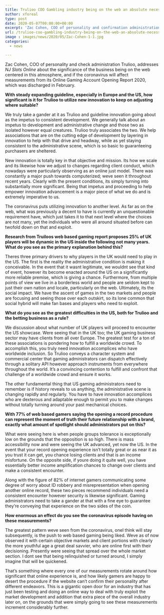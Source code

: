 ```yaml
---
title: Trulioo COO Gambling industry being on the web an absolute necessity in current climate
author: xforeal 
type: post
date: 2020-05-07T00:00:00+00:00
excerpt: 'Zac Cohen, COO of personality and confirmation administration Trulioo, addresses NJ Slots Online about the significance of the business being on the web centered in this atmosphere, and if the coronavirus will affect measurements from its Online Gaming Account Opening Report 2020, which was discharged in February '
url: /trulioo-coo-gambling-industry-being-on-the-web-an-absolute-necessity-in-current-climate/
image : images/news/2020/05/Zac-Cohen-1-1.jpg
categories:
  - news

---
```

Zac Cohen, COO of personality and check administration Trulioo, addresses _NJ Slots Online_ about the significance of the business being on the web centered in this atmosphere, and if the coronavirus will affect measurements from its Online Gaming Account Opening Report 2020, which was discharged in February. 

**With steady expanding guideline, especially in Europe and the US, how significant is it for Trulioo to utilize new innovation to keep on adjusting where suitable?** 

We truly take a gander at it as Trulioo and guideline innovation going about as the impetus to consistent development. We generally talk about an impetus to development and administrative change and those two as isolated however equal creatures. Trulioo truly associates the two. We help associations that are on the cutting edge of development by layering in innovation to help with that drive and headway, while as yet staying consistent to the administrative scene, which is so basic to guaranteeing purchasers are sheltered. 

New innovation is totally key in that objective and mission. Its how we scale and its likewise how we adjust to changes regarding client conduct, which nowadays were particularly observing as an online just model. There was constantly a major push towards computerized; weve seen it throughout recent years. Clearly with the present conditions, its simply turning into substantially more significant. Being that impetus and proceeding to help empower innovation advancement is a major piece of what we do and is extremely imperative to us. 

The coronavirus puts utilizing innovation to another level. As far as on the web, what was previously a decent to have is currently an unquestionable requirement have, which just takes it to that next level where the choices are not many, yet the individuals who were all around situated before can twofold down on that and exploit. 

**Research from Truiloos web based gaming report proposes 25&percnt; of UK players will be dynamic in the US inside the following not many years. What do you see as the primary explanation behind this?** 

Theres three primary drivers to why players in the UK would need to play in the US. The first is the reality the administrative condition is making it conceivable. In the event that it wasnt legitimate, we wouldnt see that kind of event, however its become enacted around the US on a significantly more reliable premise, which is giving a chance. Furthermore, from multiple points of view we live in a borderless world and people are seldom kept to just their own nation and locale, particularly on the web. Ultimately, its the social impact. We have the ascent of games in the two markets and people are focusing and seeing those over each outskirt, so its lone common that social hybrid will make fan bases and players who need to exploit. 

**What do you see as the greatest difficulties in the US, both for Trulioo and the betting business as a rule?** 

We discussion about what number of UK players will proceed to encounter the US showcase. Were seeing that in the UK too; the UK gaming business sector may have clients from all over Europe. The greatest test for a ton of these associations is pondering how to fulfill a worldwide crowd. To accomplish this, you truly need innovation accomplices who have worldwide inclusion. So Trulioo conveys a character system and commercial center that gaming administrators can dispatch effectively through a solitary API however approach instruments from everywhere throughout the world. It&#8217;s a convincing contention to fulfill and confront that challenge of a worldwide crowd and ensure it works. 

The other fundamental thing that US gaming administrators need to remember is if history reveals to us anything, the administrative scene is changing rapidly and regularly. You have to have innovation accomplices who are dexterous and adaptable enough to permit you to make changes without totally turning around your past mechanical choices. 

**With 77&percnt; of web based gamers saying the opening a record procedure can represent the moment of truth their future relationship with a brand, exactly what amount of spotlight should administrators put on this?** 

What were seeing here is when people groups tolerance is exceptionally low on the grounds that the opposition is so high. There is mass accessibility now and were seeing the UK advanced, yet now the US. In the event that your record opening experience isn&#8217;t totally great or as near it as you trust it can get, you chance losing clients and that is an income misfortune. On the opposite side, if youre doing it quite well, you have essentially better income amplification chances to change over clients and make a consistent encounter. 

Along with the figure of 82&percnt; of internet gamers communicating some degree of worry about ID robbery and misrepresentation when opening another online record, these two pieces recommend individuals need a consistent encounter however security is likewise significant. Gaming administrators need to take a gander at that with a fine eye to guarantee they&#8217;re conveying that experience on the two sides of the coin. 

**How enormous an effect do you see the coronavirus episode having on these measurements?** 

The greatest pattern weve seen from the coronavirus, oneI think will stay subsequently, is the push to web based gaming being liked. Weve as of now observed it with certain objective markets and client portions with clearly the more youthful age a great deal savvier, who are online first with their decisioning. Presently were seeing that spread over the whole market section. I dont see that being relinquished or turned around, I simply imagine that will be quickened. 

That&#8217;s something where every one of our measurements rotate around how significant that online experience is, and how likely gamers are happy to desert the procedure if the website can&#8217;t confirm their personality after different endeavors. This is a gigantic open door for an industry that has just been testing and doing an online way to deal with truly exploit the market development and addition that extra piece of the overall industry later on, on the grounds that were simply going to see these measurements increment considerably further.